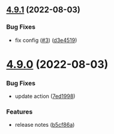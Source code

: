 ## [4.9.1](https://github.com/aishchenko-happy/test-semantic/compare/4.9.0...4.9.1) (2022-08-03)


### Bug Fixes

* fix config ([#3](https://github.com/aishchenko-happy/test-semantic/issues/3)) ([d3e4519](https://github.com/aishchenko-happy/test-semantic/commit/d3e45195fa602a8d3fe39885a9f2c3cceb0f3f6b))

# [4.9.0](https://github.com/aishchenko-happy/test-semantic/compare/4.8.1...4.9.0) (2022-08-03)


### Bug Fixes

* update action ([7ed1998](https://github.com/aishchenko-happy/test-semantic/commit/7ed1998af23c24e4bc1eb189386d89a329a6aa96))


### Features

* release notes ([b5cf86a](https://github.com/aishchenko-happy/test-semantic/commit/b5cf86af50bf686701335bbbf39e5f5696ae9b4b))
